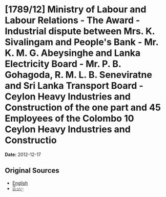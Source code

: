 # [1789/12] Ministry of Labour and Labour Relations - The Award - Industrial dispute between Mrs. K. Sivalingam and People's Bank - Mr. K. M. G. Abeysinghe and Lanka Electricity Board - Mr. P. B. Gohagoda, R. M. L. B. Seneviratne and Sri Lanka Transport Board - Ceylon Heavy Industries and Construction of the one part and 45 Employees of the Colombo 10 Ceylon Heavy Industries and Constructio

**Date:** 2012-12-17

## Original Sources

- [English](https://documents.gov.lk/view/extra-gazettes/2012/12/1789-12_E.pdf)
- [සිංහල](https://documents.gov.lk/view/extra-gazettes/2012/12/1789-12_S.pdf)
